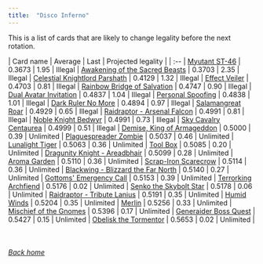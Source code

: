 ```yaml
---
title:  "Disco Inferno"
---
```


This is a list of cards that are likely to change legality before the next rotation.

| Card name | Average | Last | Projected legality |
| :-- |
[Myutant ST-46](https://db.ygoprodeck.com/card/?search=Myutant%20ST-46) | 0.3673 | 1.95 | Illegal |
[Awakening of the Sacred Beasts](https://db.ygoprodeck.com/card/?search=Awakening%20of%20the%20Sacred%20Beasts) | 0.3703 | 2.35 | Illegal |
[Celestial Knightlord Parshath](https://db.ygoprodeck.com/card/?search=Celestial%20Knightlord%20Parshath) | 0.4129 | 1.32 | Illegal |
[Effect Veiler](https://db.ygoprodeck.com/card/?search=Effect%20Veiler) | 0.4703 | 0.81 | Illegal |
[Rainbow Bridge of Salvation](https://db.ygoprodeck.com/card/?search=Rainbow%20Bridge%20of%20Salvation) | 0.4747 | 0.90 | Illegal |
[Dual Avatar Invitation](https://db.ygoprodeck.com/card/?search=Dual%20Avatar%20Invitation) | 0.4837 | 1.04 | Illegal |
[Personal Spoofing](https://db.ygoprodeck.com/card/?search=Personal%20Spoofing) | 0.4838 | 1.01 | Illegal |
[Dark Ruler No More](https://db.ygoprodeck.com/card/?search=Dark%20Ruler%20No%20More) | 0.4894 | 0.97 | Illegal |
[Salamangreat Roar](https://db.ygoprodeck.com/card/?search=Salamangreat%20Roar) | 0.4929 | 0.65 | Illegal |
[Raidraptor - Arsenal Falcon](https://db.ygoprodeck.com/card/?search=Raidraptor%20-%20Arsenal%20Falcon) | 0.4991 | 0.81 | Illegal |
[Noble Knight Bedwyr](https://db.ygoprodeck.com/card/?search=Noble%20Knight%20Bedwyr) | 0.4991 | 0.73 | Illegal |
[Sky Cavalry Centaurea](https://db.ygoprodeck.com/card/?search=Sky%20Cavalry%20Centaurea) | 0.4999 | 0.51 | Illegal |
[Demise, King of Armageddon](https://db.ygoprodeck.com/card/?search=Demise,%20King%20of%20Armageddon) | 0.5000 | 0.39 | Unlimited |
[Plaguespreader Zombie](https://db.ygoprodeck.com/card/?search=Plaguespreader%20Zombie) | 0.5037 | 0.46 | Unlimited |
[Lunalight Tiger](https://db.ygoprodeck.com/card/?search=Lunalight%20Tiger) | 0.5063 | 0.36 | Unlimited |
[Tool Box](https://db.ygoprodeck.com/card/?search=Tool%20Box) | 0.5085 | 0.20 | Unlimited |
[Dragunity Knight - Areadbhair](https://db.ygoprodeck.com/card/?search=Dragunity%20Knight%20-%20Areadbhair) | 0.5099 | 0.28 | Unlimited |
[Aroma Garden](https://db.ygoprodeck.com/card/?search=Aroma%20Garden) | 0.5110 | 0.36 | Unlimited |
[Scrap-Iron Scarecrow](https://db.ygoprodeck.com/card/?search=Scrap-Iron%20Scarecrow) | 0.5114 | 0.36 | Unlimited |
[Blackwing - Blizzard the Far North](https://db.ygoprodeck.com/card/?search=Blackwing%20-%20Blizzard%20the%20Far%20North) | 0.5140 | 0.27 | Unlimited |
[Gottoms' Emergency Call](https://db.ygoprodeck.com/card/?search=Gottoms'%20Emergency%20Call) | 0.5153 | 0.39 | Unlimited |
[Terrorking Archfiend](https://db.ygoprodeck.com/card/?search=Terrorking%20Archfiend) | 0.5176 | 0.02 | Unlimited |
[Senko the Skybolt Star](https://db.ygoprodeck.com/card/?search=Senko%20the%20Skybolt%20Star) | 0.5178 | 0.06 | Unlimited |
[Raidraptor - Tribute Lanius](https://db.ygoprodeck.com/card/?search=Raidraptor%20-%20Tribute%20Lanius) | 0.5191 | 0.35 | Unlimited |
[Humid Winds](https://db.ygoprodeck.com/card/?search=Humid%20Winds) | 0.5204 | 0.35 | Unlimited |
[Merlin](https://db.ygoprodeck.com/card/?search=Merlin) | 0.5256 | 0.33 | Unlimited |
[Mischief of the Gnomes](https://db.ygoprodeck.com/card/?search=Mischief%20of%20the%20Gnomes) | 0.5396 | 0.17 | Unlimited |
[Generaider Boss Quest](https://db.ygoprodeck.com/card/?search=Generaider%20Boss%20Quest) | 0.5427 | 0.15 | Unlimited |
[Obelisk the Tormentor](https://db.ygoprodeck.com/card/?search=Obelisk%20the%20Tormentor) | 0.5653 | 0.02 | Unlimited |

<br>

###### [Back home](index)